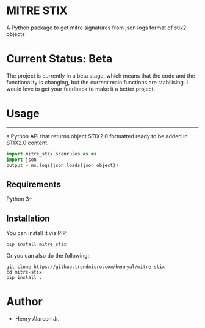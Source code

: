 # MITRE STIX

A Python package to get mitre signatures from json logs format of stix2 objects

# Current Status: Beta
The project is currently in a beta stage, which means that the code and the functionality is changing, but the current main functions are stabilising. I would love to get your feedback to make it a better project.

# Usage
-----

a Python API that returns object STIX2.0 formatted ready to be added in STIX2.0 content.

``` python
import mitre_stix.scanrules as ms
import json
output = ms.logs(json.loads(json_object))
```

## Requirements

Python 3+

## Installation

You can install it via PIP:

```
pip install mitre_stix
```

Or you can also do the following:

```
git clone https://github.trendmicro.com/henryal/mitre-stix
cd mitre-stix
pip install .
```

# Author
* Henry Alarcon Jr.